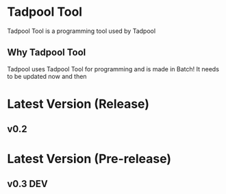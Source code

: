 # Tadpool Tool
Tadpool Tool is a programming tool used by Tadpool

## Why Tadpool Tool
Tadpool uses Tadpool Tool for programming and is made in Batch!
It needs to be updated now and then

# Latest Version (Release)
## v0.2

# Latest Version (Pre-release)
## v0.3 DEV
